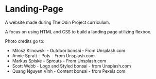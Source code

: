 # Landing-Page

A website made during The Odin Project curriculum.

A focus on using HTML and CSS to build a landing page utilizing flexbox.

Photo credits go to:

* Milosz Klinowski - Outdoor bonsai - From Unsplash.com
* Annie Spratt - Pots - From Unsplash.com
* Markus Spiske - Sprouts - From Unsplash.com
* Scott Webb - Logo and Styled bonsai - from Unsplash.com
* Quang Nguyen Vinh - Content bonsai - from Pexels.com
